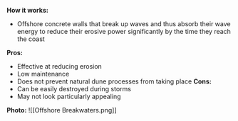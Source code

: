 
**How it works:**
- Offshore concrete walls that break up waves and thus absorb their wave energy to reduce their erosive power significantly by the time they reach the coast

**Pros:**
- Effective at reducing erosion
- Low maintenance
- Does not prevent natural dune processes from taking place
**Cons:**
- Can be easily destroyed during storms
- May not look particularly appealing

**Photo:**
![[Offshore Breakwaters.png]]